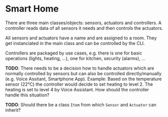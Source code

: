 # Smart Home

There are three main classes/objects: sensors, actuators and controllers.
A controller reads data of all sensors it needs and then controls the actuators.

All sensors and actuators have a name and are assigned to a room.
They get instanciated in the main class and can be controlled by the CLI.

Controllers are packaged by use cases, e.g. there is one for basic operations (lights, heating, ...), one for kitchen, security (alarms), ...

**TODO**:
There needs to be a decision how to handle actuators which are normally controlled by sensors but can also be controlled directly/manually (e.g. Voice Assitant, Smartphone App).
Example: Based on the temperature sensor (22°C) the controller would decide to set heating to level 2.
The heating is set to level 4 by Voice Assistant.
How should the controller handle this situation?

**TODO**: Should there be a class `Item` from which `Sensor` and `Actuator` can inherit?